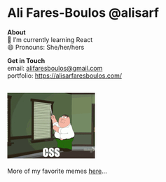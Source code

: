 # Ali Fares-Boulos @alisarf
__About__ <br>
🌱 I’m currently learning React <br>
😄 Pronouns: She/her/hers <br>

__Get in Touch__<br>
email: alifaresboulos@gmail.com <br>
portfolio: https://alisarfaresboulos.com/<br>


<br>![cssmeme](cssmemesml.gif)<br>
<br>More of my favorite memes [here](https://www.pinterest.com/alifares8/dev-memes/)...  <br>



<!--
**alisarf/alisarf** is a ✨ _special_ ✨ repository because its `README.md` (this file) appears on your GitHub profile.

Here are some ideas to get you started:

- 🔭 I’m currently working on ...
- 🌱 I’m currently learning ...
- 👯 I’m looking to collaborate on ...
- 🤔 I’m looking for help with ...
- 💬 Ask me about ...
- 📫 How to reach me: ...
- 😄 Pronouns: ...
- ⚡ Fun fact: ...
-->
